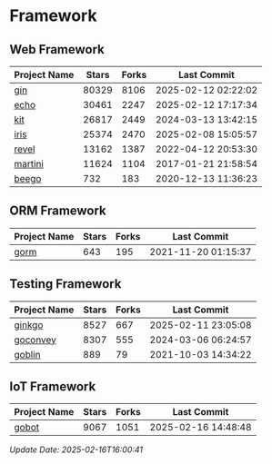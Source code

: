 # Framework

## Web Framework
| Project Name | Stars | Forks | Last Commit |
| ------------ | ----- | ----- | ----------- |
| [gin](https://github.com/gin-gonic/gin) | 80329 | 8106 | 2025-02-12 02:22:02 |
| [echo](https://github.com/labstack/echo) | 30461 | 2247 | 2025-02-12 17:17:34 |
| [kit](https://github.com/go-kit/kit) | 26817 | 2449 | 2024-03-13 13:42:15 |
| [iris](https://github.com/kataras/iris) | 25374 | 2470 | 2025-02-08 15:05:57 |
| [revel](https://github.com/revel/revel) | 13162 | 1387 | 2022-04-12 20:53:30 |
| [martini](https://github.com/go-martini/martini) | 11624 | 1104 | 2017-01-21 21:58:54 |
| [beego](https://github.com/astaxie/beego) | 732 | 183 | 2020-12-13 11:36:23 |

## ORM Framework
| Project Name | Stars | Forks | Last Commit |
| ------------ | ----- | ----- | ----------- |
| [gorm](https://github.com/jinzhu/gorm) | 643 | 195 | 2021-11-20 01:15:37 |

## Testing Framework
| Project Name | Stars | Forks | Last Commit |
| ------------ | ----- | ----- | ----------- |
| [ginkgo](https://github.com/onsi/ginkgo) | 8527 | 667 | 2025-02-11 23:05:08 |
| [goconvey](https://github.com/smartystreets/goconvey) | 8307 | 555 | 2024-03-06 06:24:57 |
| [goblin](https://github.com/franela/goblin) | 889 | 79 | 2021-10-03 14:34:22 |

## IoT Framework
| Project Name | Stars | Forks | Last Commit |
| ------------ | ----- | ----- | ----------- |
| [gobot](https://github.com/hybridgroup/gobot) | 9067 | 1051 | 2025-02-16 14:48:48 |

*Update Date: 2025-02-16T16:00:41*